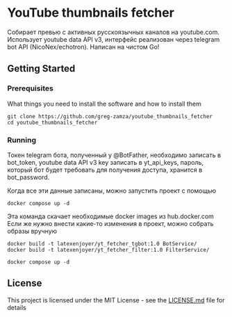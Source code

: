 # YouTube thumbnails fetcher

Собирает превью с активных русскоязычных каналов на youtube.com. Использует youtube data API v3, интерфейс реализован через telegram bot API (NicoNex/echotron). Написан на чистом Go!

## Getting Started

### Prerequisites

What things you need to install the software and how to install them

```
git clone https://github.com/greg-zamza/youtube_thumbnails_fetcher
cd youtube_thumbnails_fetcher
```

### Running

Токен telegram бота, полученный у @BotFather, необходимо записать в bot_token,
youtube data API v3 key записать в yt_api_keys,
пароль, который бот будет требовать для получения доступа, хранится в bot_password.

Когда все эти данные записаны, можно запустить проект с помощью

```
docker compose up -d
```
Эта команда скачает необходимые docker images из hub.docker.com
Если же нужно внести какие-то изменения в проект, можно собрать образы вручную

```
docker build -t latexenjoyer/yt_fetcher_tgbot:1.0 BotService/
docker build -t latexenjoyer/yt_fetcher_filter:1.0 FilterService/
```

```
docker compose up -d
```

## License

This project is licensed under the MIT License - see the [LICENSE.md](LICENSE.md) file for details
